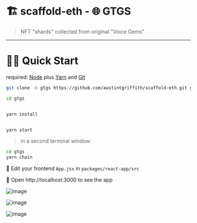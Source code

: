 # 🏗 scaffold-eth - 🌐 GTGS

> NFT "shards" collected from original "Voice Gems"

---

# 🏃‍♀️ Quick Start

required: [Node](https://nodejs.org/dist/latest-v12.x/) plus [Yarn](https://classic.yarnpkg.com/en/docs/install/) and [Git](https://git-scm.com/downloads)


```bash
git clone -b gtgs https://github.com/austintgriffith/scaffold-eth.git gtgs

cd gtgs
```

```bash

yarn install

```

```bash

yarn start

```

> in a second terminal window:

```bash
cd gtgs
yarn chain
```

📝 Edit your frontend `App.jsx` in `packages/react-app/src`

📱 Open http://localhost:3000 to see the app

![image](https://user-images.githubusercontent.com/2653167/116164560-2d0d3b80-a6b7-11eb-9549-ae5d1c025268.png)


![image](https://user-images.githubusercontent.com/2653167/116164529-1b2b9880-a6b7-11eb-8461-2f5caa574062.png)


![image](https://user-images.githubusercontent.com/2653167/116164544-22eb3d00-a6b7-11eb-89a9-f112f84a62cb.png)
